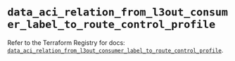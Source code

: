 # `data_aci_relation_from_l3out_consumer_label_to_route_control_profile`

Refer to the Terraform Registry for docs: [`data_aci_relation_from_l3out_consumer_label_to_route_control_profile`](https://registry.terraform.io/providers/ciscodevnet/aci/2.17.0/docs/data-sources/relation_from_l3out_consumer_label_to_route_control_profile).
